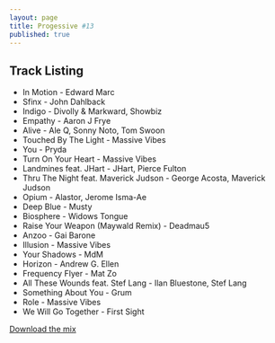 ```yaml
---
layout: page
title: Progessive #13
published: true
---
```


## Track Listing

* In Motion - Edward Marc
* Sfinx - John Dahlback
* Indigo - Divolly & Markward, Showbiz
* Empathy - Aaron J Frye
* Alive - Ale Q, Sonny Noto, Tom Swoon
* Touched By The Light - Massive Vibes
* You - Pryda
* Turn On Your Heart - Massive Vibes
* Landmines feat. JHart - JHart, Pierce Fulton
* Thru The Night feat. Maverick Judson - George Acosta, Maverick Judson
* Opium - Alastor, Jerome Isma-Ae
* Deep Blue - Musty
* Biosphere - Widows Tongue
* Raise Your Weapon (Maywald Remix) - Deadmau5
* Anzoo - Gai Barone
* Illusion - Massive Vibes
* Your Shadows - MdM
* Horizon - Andrew G. Ellen
* Frequency Flyer - Mat Zo
* All These Wounds feat. Stef Lang - Ilan Bluestone, Stef Lang
* Something About You - Grum
* Role - Massive Vibes
* We Will Go Together - First Sight

[Download the mix](https://dl.dropboxusercontent.com/u/3308516/Mixes/Progressive-13.mp3)


